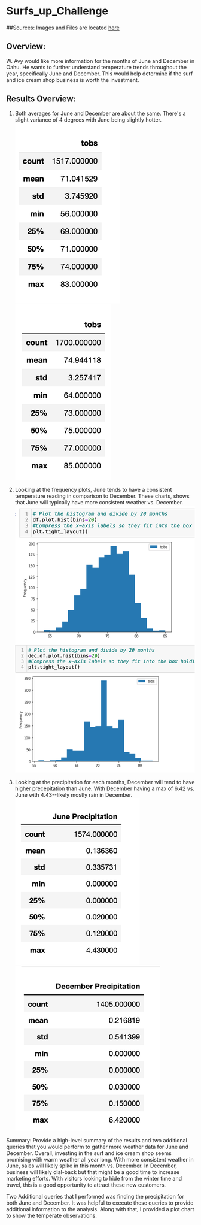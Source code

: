 # Surfs_up_Challenge
##Sources: 
Images and Files are located [here](https://drive.google.com/drive/folders/1mGeoSqGavPQ2qlzT0F6nF1SvvAoR0MME?usp=sharing)

## Overview: 
W. Avy would like more information for the months of June and December in Oahu.  He wants to further understand temperature trends throughout the year, specifically June and December.  This would help determine if the surf and ice cream shop business is worth the investment. 
## Results Overview: 
1) Both averages for June and December are about the same.  There's a slight variance of 4 degrees with June being slightly hotter. 
![image](https://github.com/icheung487/Surfs_up_Challenge/blob/main/Images%20/December_Summary_Statistics.png)
![image](https://github.com/icheung487/Surfs_up_Challenge/blob/main/Images%20/June_Summary_Statistics.png)

3) Looking at the frequency plots, June tends to have a consistent temperature reading in comparison to December. These charts, shows that June will typically have more consistent weather vs. December. 
![image](https://github.com/icheung487/Surfs_up_Challenge/blob/main/Images%20/June_PlotChart.png)
![image](https://github.com/icheung487/Surfs_up_Challenge/blob/main/Images%20/Dec_plotchart.png)

5) Looking at the precipitation for each months, December will tend to have higher precepitation than June.  With December having a max of 6.42 vs. June with 4.43--likely mostly rain in December.  
![image](https://github.com/icheung487/Surfs_up_Challenge/blob/main/Images%20/June_p.png)
![image](https://github.com/icheung487/Surfs_up_Challenge/blob/main/Images%20/December_P.png)

Summary: Provide a high-level summary of the results and two additional queries that you would perform to gather more weather data for June and December.
Overall, investing in the surf and ice cream shop seems promising with warm weather all year long.  With more consistent weather in June, sales will likely spike in this month vs. December.  In December, business will likely dial-back but that might be a good time to increase marketing efforts.  With visitors looking to hide from the winter time and travel, this is a good opportunity to attract these new customers. 

Two Additional queries that I performed was finding the precipitation for both June and December.  It was helpful to execute these queries to provide additional information to the analysis.  Along with that, I provided a plot chart to show the temperate observations. 

